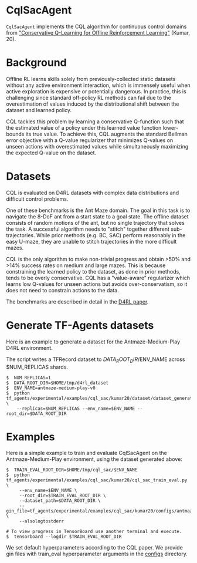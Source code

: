 # CqlSacAgent

`CqlSacAgent` implements the CQL algorithm for continuous control domains from
["Conservative Q-Learning for Offline Reinforcement Learning"](https://arxiv.org/abs/2006.04779)
(Kumar, 20).


# Background

Offline RL learns skills solely from previously-collected static datasets
without any active environment interaction, which is immensely useful
when active exploration is expensive or potentially dangerous. In practice,
this is challenging since standard off-policy RL methods can fail due to
the overestimation of values induced by the distributional shift between the
dataset and learned policy.

CQL tackles this problem by learning a conservative Q-function such that the
estimated value of a policy under this learned value function lower-bounds its
true value. To achieve this, CQL augments the standard Bellman error objective
with a Q-value regularizer that minimizes Q-values on unseen actions with
overestimated values while simultaneously maximizing the expected Q-value on the
dataset.


# Datasets

CQL is evaluated on D4RL datasets with complex data distributions and difficult
control problems.

One of these benchmarks is the Ant Maze domain. The goal in this task is to
navigate the 8-DoF ant from a start state to a goal state. The offline dataset
consists of random motions of the ant, but no single trajectory that solves
the task. A successful algorithm needs to "stitch" together different
sub-trajectories. While prior methods (e.g. BC, SAC) perform reasonably
in the easy U-maze, they are unable to stitch trajectories in the more difficult
mazes.

CQL is the only algorithm to make non-trivial progress and obtain >50%
and >14% success rates on medium and large mazes. This is because constraining
the learned policy to the dataset, as done in prior methods, tends to be overly
conservative. CQL has a "value-aware" regularizer which learns low Q-values for
unseen actions but avoids over-conservatism, so it does not need to constrain
actions to the data.

The benchmarks are described in detail in the [D4RL paper](https://arxiv.org/abs/2004.07219).

# Generate TF-Agents datasets

Here is an example to generate a dataset for the Antmaze-Medium-Play D4RL environment.

The script writes a TFRecord dataset to $DATA_ROOT_DIR/$ENV_NAME across $NUM_REPLICAS shards.

```shell
$  NUM_REPLICAS=1
$  DATA_ROOT_DIR=$HOME/tmp/d4rl_dataset
$  ENV_NAME=antmaze-medium-play-v0
$  python tf_agents/experimental/examples/cql_sac/kumar20/dataset/dataset_generator.py \
    --replicas=$NUM_REPLICAS --env_name=$ENV_NAME --root_dir=$DATA_ROOT_DIR
```

# Examples

Here is a simple example to train and evaluate CqlSacAgent on the
Antmaze-Medium-Play environment, using the dataset generated above:

```shell
$  TRAIN_EVAL_ROOT_DIR=$HOME/tmp/cql_sac/$ENV_NAME
$  python tf_agents/experimental/examples/cql_sac/kumar20/cql_sac_train_eval.py \
     --env_name=$ENV_NAME \
     --root_dir=$TRAIN_EVAL_ROOT_DIR \
     --dataset_path=$DATA_ROOT_DIR \
     --gin_file=tf_agents/experimental/examples/cql_sac/kumar20/configs/antmaze.gin \
     --alsologtostderr

# To view progress in TensorBoard use another terminal and execute.
$  tensorboard --logdir $TRAIN_EVAL_ROOT_DIR
```

We set default hyperparameters according to the CQL paper. We provide gin files
with train_eval hyperparameter arguments in the [configs](https://github.com/tensorflow/agents/tree/master/tf_agents/experimental/examples/cql_sac/kumar20/configs)
directory.
